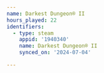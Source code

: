 ```yaml
---
name: Darkest Dungeon® II
hours_played: 22
identifiers:
  - type: steam
    appid: '1940340'
    name: Darkest Dungeon® II
    synced_on: '2024-07-04'

---
```


